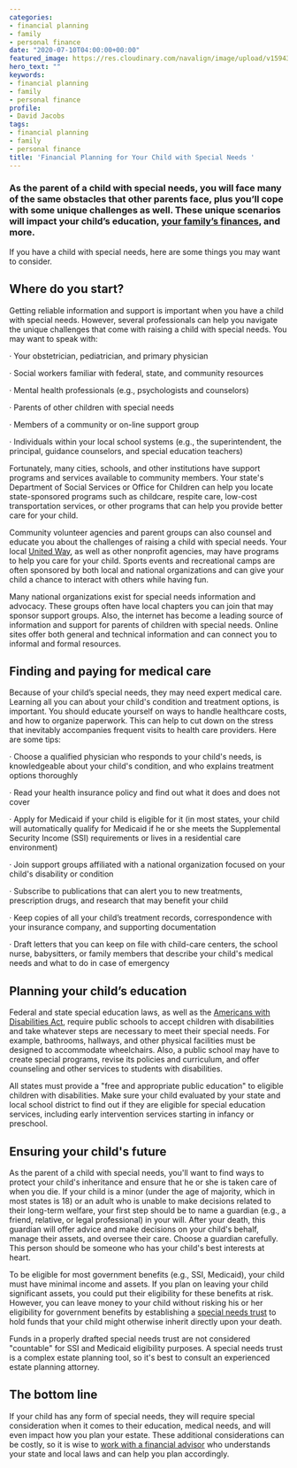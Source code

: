 ```yaml
---
categories:
- financial planning
- family
- personal finance
date: "2020-07-10T04:00:00+00:00"
featured_image: https://res.cloudinary.com/navalign/image/upload/v1594391230/nathan-anderson-J3Xjyg5m8kY-unsplash_rzuoul.jpg
hero_text: ""
keywords:
- financial planning
- family
- personal finance
profile:
- David Jacobs
tags:
- financial planning
- family
- personal finance
title: 'Financial Planning for Your Child with Special Needs '
---
```

### As the parent of a child with special needs, you will face many of the same obstacles that other parents face, plus you’ll cope with some unique challenges as well. These unique scenarios will impact your child’s education, [your family’s finances](https://navalign.com/updates/4-financial-priorities-young-families-should-address/), and more.

If you have a child with special needs, here are some things you may want to consider. 

## Where do you start?

Getting reliable information and support is important when you have a child with special needs. However, several professionals can help you navigate the unique challenges that come with raising a child with special needs. You may want to speak with:

· Your obstetrician, pediatrician, and primary physician

· Social workers familiar with federal, state, and community resources

· Mental health professionals (e.g., psychologists and counselors)

· Parents of other children with special needs

· Members of a community or on-line support group

· Individuals within your local school systems (e.g., the superintendent, the principal, guidance counselors, and special education teachers)

Fortunately, many cities, schools, and other institutions have support programs and services available to community members. Your state's Department of Social Services or Office for Children can help you locate state-sponsored programs such as childcare, respite care, low-cost transportation services, or other programs that can help you provide better care for your child.

Community volunteer agencies and parent groups can also counsel and educate you about the challenges of raising a child with special needs. Your local [United Way](https://www.unitedway.org/find-your-united-way), as well as other nonprofit agencies, may have programs to help you care for your child. Sports events and recreational camps are often sponsored by both local and national organizations and can give your child a chance to interact with others while having fun.

Many national organizations exist for special needs information and advocacy. These groups often have local chapters you can join that may sponsor support groups. Also, the internet has become a leading source of information and support for parents of children with special needs. Online sites offer both general and technical information and can connect you to informal and formal resources.

## Finding and paying for medical care

Because of your child’s special needs, they may need expert medical care. Learning all you can about your child's condition and treatment options, is important. You should educate yourself on ways to handle healthcare costs, and how to organize paperwork. This can help to cut down on the stress that inevitably accompanies frequent visits to health care providers. Here are some tips:

· Choose a qualified physician who responds to your child's needs, is knowledgeable about your child's condition, and who explains treatment options thoroughly

· Read your health insurance policy and find out what it does and does not cover

· Apply for Medicaid if your child is eligible for it (in most states, your child will automatically qualify for Medicaid if he or she meets the Supplemental Security Income (SSI) requirements or lives in a residential care environment)

· Join support groups affiliated with a national organization focused on your child's disability or condition

· Subscribe to publications that can alert you to new treatments, prescription drugs, and research that may benefit your child

· Keep copies of all your child’s treatment records, correspondence with your insurance company, and supporting documentation

· Draft letters that you can keep on file with child-care centers, the school nurse, babysitters, or family members that describe your child's medical needs and what to do in case of emergency

## Planning your child’s education

Federal and state special education laws, as well as the [Americans with Disabilities Act](https://www.ada.gov/), require public schools to accept children with disabilities and take whatever steps are necessary to meet their special needs. For example, bathrooms, hallways, and other physical facilities must be designed to accommodate wheelchairs. Also, a public school may have to create special programs, revise its policies and curriculum, and offer counseling and other services to students with disabilities.

All states must provide a "free and appropriate public education" to eligible children with disabilities. Make sure your child evaluated by your state and local school district to find out if they are eligible for special education services, including early intervention services starting in infancy or preschool.

## Ensuring your child's future

As the parent of a child with special needs, you'll want to find ways to protect your child's inheritance and ensure that he or she is taken care of when you die. If your child is a minor (under the age of majority, which in most states is 18) or an adult who is unable to make decisions related to their long-term welfare, your first step should be to name a guardian (e.g., a friend, relative, or legal professional) in your will. After your death, this guardian will offer advice and make decisions on your child's behalf, manage their assets, and oversee their care. Choose a guardian carefully. This person should be someone who has your child's best interests at heart.

To be eligible for most government benefits (e.g., SSI, Medicaid), your child must have minimal income and assets. If you plan on leaving your child significant assets, you could put their eligibility for these benefits at risk. However, you can leave money to your child without risking his or her eligibility for government benefits by establishing a [special needs trust](https://navalign.com/updates/trust-basics-what-you-need-to-know-about-creating-a-trust/) to hold funds that your child might otherwise inherit directly upon your death.

Funds in a properly drafted special needs trust are not considered "countable" for SSI and Medicaid eligibility purposes. A special needs trust is a complex estate planning tool, so it's best to consult an experienced estate planning attorney.

## The bottom line

If your child has any form of special needs, they will require special consideration when it comes to their education, medical needs, and will even impact how you plan your estate. These additional considerations can be costly, so it is wise to [work with a financial advisor](https://navalign.com/what-we-do/fiduciary-financial-planning/) who understands your state and local laws and can help you plan accordingly.